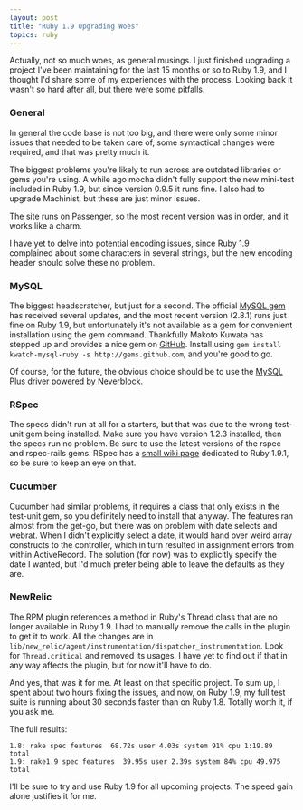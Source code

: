 ```yaml
---
layout: post
title: "Ruby 1.9 Upgrading Woes"
topics: ruby
---
```

Actually, not so much woes, as general musings. I just finished upgrading a project I've been maintaining for the last 15 months or so to Ruby 1.9, and I thought I'd share some of my experiences with the process. Looking back it wasn't so hard after all, but there were some pitfalls.

### General

In general the code base is not too big, and there were only some minor issues that needed to be taken care of, some syntactical changes were required, and that was pretty much it.

The biggest problems you're likely to run across are outdated libraries or gems you're using. A while ago mocha didn't fully support the new mini-test included in Ruby 1.9, but since version 0.9.5 it runs fine. I also had to upgrade Machinist, but these are just minor issues.

The site runs on Passenger, so the most recent version was in order, and it works like a charm.

I have yet to delve into potential encoding issues, since Ruby 1.9 complained about some characters in several strings, but the new encoding header should solve these no problem.

### MySQL

The biggest headscratcher, but just for a second. The official [MySQL gem](http://www.tmtm.org/en/mysql/ruby/) has received several updates, and the most recent version (2.8.1) runs just fine on Ruby 1.9, but unfortunately it's not available as a gem for convenient installation using the gem command. Thankfully Makoto Kuwata has stepped up and provides a nice gem on [GitHub](http://github.com/kwatch/mysql-ruby/tree/master). Install using `gem install kwatch-mysql-ruby -s http://gems.github.com`, and you're good to go.

Of course, for the future, the obvious choice should be to use the [MySQL Plus driver](http://github.com/espace/mysqlplus/tree/master) [powered by Neverblock](http://www.espace.com.eg/neverblock/blog/2008/08/28/neverblock-mysql-support/).

### RSpec

The specs didn't run at all for a starters, but that was due to the wrong test-unit gem being installed. Make sure you have version 1.2.3 installed, then the specs run no problem. Be sure to use the latest versions of the rspec and rspec-rails gems. RSpec has a [small wiki page](http://wiki.github.com/dchelimsky/rspec/ruby-191) dedicated to Ruby 1.9.1, so be sure to keep an eye on that.

### Cucumber

Cucumber had similar problems, it requires a class that only exists in the test-unit gem, so you definitely need to install that anyway. The features ran almost from the get-go, but there was on problem with date selects and webrat. When I didn't explicitly select a date, it would hand over weird array constructs to the controller, which in turn resulted in assignment errors from within ActiveRecord. The solution (for now) was to explicitly specify the date I wanted, but I'd much prefer being able to leave the defaults as they are.

### NewRelic

The RPM plugin references a method in Ruby's Thread class that are no longer available in Ruby 1.9. I had to manually remove the calls in the plugin to get it to work. All the changes are in `lib/new_relic/agent/instrumentation/dispatcher_instrumentation`. Look for `Thread.critical` and removed its usages. I have yet to find out if that in any way affects the plugin, but for now it'll have to do.

And yes, that was it for me. At least on that specific project. To sum up, I spent about two hours fixing the issues, and now, on Ruby 1.9, my full test suite is running about 30 seconds faster than on Ruby 1.8. Totally worth it, if you ask me.

The full results:

    1.8: rake spec features  68.72s user 4.03s system 91% cpu 1:19.89 total
    1.9: rake1.9 spec features  39.95s user 2.39s system 84% cpu 49.975 total

I'll be sure to try and use Ruby 1.9 for all upcoming projects. The speed gain alone justifies it for me.